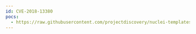 ```yaml
---
id: CVE-2018-13380
pocs:
  - https://raw.githubusercontent.com/projectdiscovery/nuclei-templates/master/cves/2018/CVE-2018-13380.yaml
---
```

